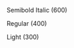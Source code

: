 <p class="cds--type-semibold cds--type-italic">Semibold Italic (600)</p>
<p class="cds--type-regular cds--type-italic">Regular (400)</p>
<p class="cds--type-light cds--type-italic">Light (300)</p>
